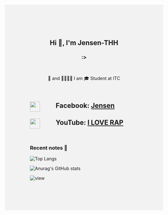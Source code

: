 <div style="background:#f2f2f2; padding:5rem">
<h2 align="center">Hi 👋, I'm Jensen-THH</h2>
<h3 align="center">:></h3>

<br />
<p align="center" >
🐞 and 🐞🐞🐞🐞
I am 🎓 Student  at ITC
</p>
<br>
<h2> <img align='left' height="32" width="32" src="https://cdn.jsdelivr.net/npm/simple-icons@4.8.0/icons/facebook.svg" style="margin-right:50px" />  Facebook: <a href="https://fb.com/jensen523">Jensen</a></h2>
<h2><img align='left' height="32" width="32" src="https://cdn.jsdelivr.net/npm/simple-icons@4.8.0/icons/youtube.svg" style="margin-right:50px" />  YouTube: <a href="https://www.youtube.com/channel/UC8Ri0BKS2Vyu41lLqNLMRSA">I LOVE RAP</a> </h2>

<br />

### Recent notes 📝
![Top Langs](https://github-readme-stats.vercel.app/api/top-langs/?username=jensen-thh&layout=compact)

![Anurag's GitHub stats](https://github-readme-stats.vercel.app/api?username=jensen-thh&show_icons=true&count_private=true&theme=gruvbox)

![view](https://komarev.com/ghpvc/?username=jensen-thh&color=brightgreen)
</div>
  
